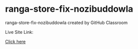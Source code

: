 # ranga-store-fix-nozibuddowla
ranga-store-fix-nozibuddowla created by GitHub Classroom

Live Site Link: 

[Click here](https://heuristic-villani-68843f.netlify.app/)
